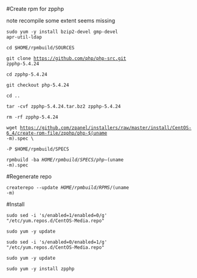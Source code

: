 #Create rpm for zpphp

note recompile some extent seems missing

<code>sudo yum -y install bzip2-devel gmp-devel apr-util-ldap</code>

<code>cd $HOME/rpmbuild/SOURCES</code>

<code>git clone https://github.com/php/php-src.git zpphp-5.4.24</code>

<code>cd zpphp-5.4.24</code>

<code>git checkout php-5.4.24</code>

<code>cd ..</code>

<code>tar -cvf zpphp-5.4.24.tar.bz2 zpphp-5.4.24</code>

<code>rm -rf zpphp-5.4.24</code>

<code>wget https://github.com/zpanel/installers/raw/master/install/CentOS-6_4/create-rpm-file/zpphp/php-$(uname -m).spec \ </code>

<code>-P $HOME/rpmbuild/SPECS</code>

<code>rpmbuild -ba $HOME/rpmbuild/SPECS/php-$(uname -m).spec</code>

#Regenerate repo

<code>createrepo --update $HOME/rpmbuild/RPMS/$(uname -m)</code>

#Install

<code>sudo sed -i 's/enabled=1/enabled=0/g' "/etc/yum.repos.d/CentOS-Media.repo"</code>

<code>sudo yum -y update</code>

<code>sudo sed -i 's/enabled=0/enabled=1/g' "/etc/yum.repos.d/CentOS-Media.repo"</code>

<code>sudo yum -y update</code>

<code>sudo yum -y install zpphp</code>
